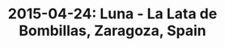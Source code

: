 ---
layout: show
title: '2015-04-24: Luna - La Lata de Bombillas, Zaragoza, Spain'
name: 2015-04-24-luna-la-lata-de-bombillas-zaragoza-spain
show-venue: 'Centro de Las Armas, Zaragoza, Spain'
show-setlist: [
  "Chinatown ",
  "Sideshow by the Seashore",
  "Anesthesia",
  "Malibu Love Nest",
  "Pup Tent",
  "Bobby Peru",
  "Tracy I Love You",
  "Bewitched",
  "Friendly Advice",
  "Tiger Lily",
  "Moon Palace",
  "Ride Into the Sun",
  "23 Minutes in Brussels ",
  "[encore]",
  "Time to Quit",
  "Indian Summer"
  ]
show-date: 2015-04-24
category: 2015
show-radio: 
show-lastfm: 
show-cancelled: 
performers: [
  "Dean Wareham - guitar/vocals",
  "Sean Eden - guitar",
  "Lee Wall - drums",
  "Britta Phillips - bass"
  ]
facebook-event-url: 
show-poster-url: 'http://media.fullofwishes.co.uk/02-luna/pictures/luna-tour-spain-2015.jpg'
show-ticket-url: 
show-venue-website: 
show-additional: 
---